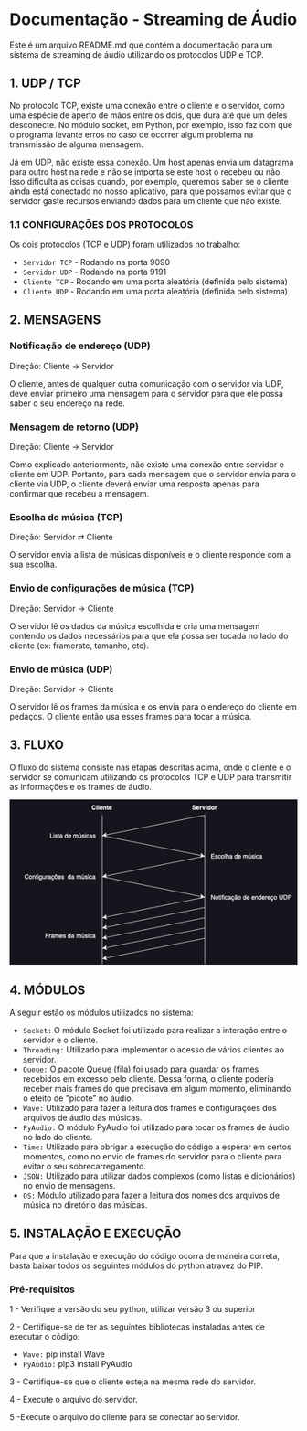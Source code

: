 # Documentação - Streaming de Áudio

Este é um arquivo README.md que contém a documentação para um sistema de streaming de áudio utilizando os protocolos UDP e TCP.

## 1. UDP / TCP

No protocolo TCP, existe uma conexão entre o cliente e o servidor, como uma espécie de aperto de mãos entre os dois, que dura até que um deles desconecte. No módulo socket, em Python, por exemplo, isso faz com que o programa levante erros no caso de ocorrer algum problema na transmissão de alguma mensagem.

Já em UDP, não existe essa conexão. Um host apenas envia um datagrama para outro host na rede e não se importa se este host o recebeu ou não. Isso dificulta as coisas quando, por exemplo, queremos saber se o cliente ainda está conectado no nosso aplicativo, para que possamos evitar que o servidor gaste recursos enviando dados para um cliente que não existe.

### 1.1 CONFIGURAÇÕES DOS PROTOCOLOS

Os dois protocolos (TCP e UDP) foram utilizados no trabalho:

- `Servidor TCP` - Rodando na porta 9090
- `Servidor UDP` - Rodando na porta 9191
- `Cliente TCP` - Rodando em uma porta aleatória (definida pelo sistema)
- `Cliente UDP` - Rodando em uma porta aleatória (definida pelo sistema)

## 2. MENSAGENS

### Notificação de endereço (UDP)

Direção: Cliente → Servidor

O cliente, antes de qualquer outra comunicação com o servidor via UDP, deve enviar primeiro uma mensagem para o servidor para que ele possa saber o seu endereço na rede.

### Mensagem de retorno (UDP)

Direção: Cliente → Servidor

Como explicado anteriormente, não existe uma conexão entre servidor e cliente em UDP. Portanto, para cada mensagem que o servidor envia para o cliente via UDP, o cliente deverá enviar uma resposta apenas para confirmar que recebeu a mensagem.

### Escolha de música (TCP)

Direção: Servidor ⇄ Cliente

O servidor envia a lista de músicas disponíveis e o cliente responde com a sua escolha.

### Envio de configurações de música (TCP)

Direção: Servidor → Cliente

O servidor lê os dados da música escolhida e cria uma mensagem contendo os dados necessários para que ela possa ser tocada no lado do cliente (ex: framerate, tamanho, etc).

### Envio de música (UDP)

Direção: Servidor → Cliente

O servidor lê os frames da música e os envia para o endereço do cliente em pedaços. O cliente então usa esses frames para tocar a música.

## 3. FLUXO

O fluxo do sistema consiste nas etapas descritas acima, onde o cliente e o servidor se comunicam utilizando os protocolos TCP e UDP para transmitir as informações e os frames de áudio.

<img src="diagrama.png">

## 4. MÓDULOS

A seguir estão os módulos utilizados no sistema:

- `Socket:` O módulo Socket foi utilizado para realizar a interação entre o servidor e o cliente.
- `Threading:` Utilizado para implementar o acesso de vários clientes ao servidor.
- `Queue:` O pacote Queue (fila) foi usado para guardar os frames recebidos em excesso pelo cliente. Dessa forma, o cliente poderia receber mais frames do que precisava em algum momento, eliminando o efeito de "picote" no áudio.
- `Wave:` Utilizado para fazer a leitura dos frames e configurações dos arquivos de áudio das músicas.
- `PyAudio:` O módulo PyAudio foi utilizado para tocar os frames de áudio no lado do cliente.
- `Time:` Utilizado para obrigar a execução do código a esperar em certos momentos, como no envio de frames do servidor para o cliente para evitar o seu sobrecarregamento.
- `JSON:` Utilizado para utilizar dados complexos (como listas e dicionários) no envio de mensagens.
- `OS:` Módulo utilizado para fazer a leitura dos nomes dos arquivos de música no diretório das músicas.

## 5. INSTALAÇÃO E EXECUÇÃO

Para que a instalação e execução do código ocorra de maneira correta, basta baixar todos os seguintes módulos do python atravez do PIP.


### Pré-requisitos

1 - Verifique a versão do seu python, utilizar versão 3 ou superior


2 - Certifique-se de ter as seguintes bibliotecas instaladas antes de executar o código:

- `Wave:` pip install Wave
- `PyAudio:` pip3 install PyAudio

3 - Certifique-se que o cliente esteja na mesma rede do servidor.

4 - Execute o arquivo do servidor.

5 -Execute o arquivo do cliente para se conectar ao servidor.

